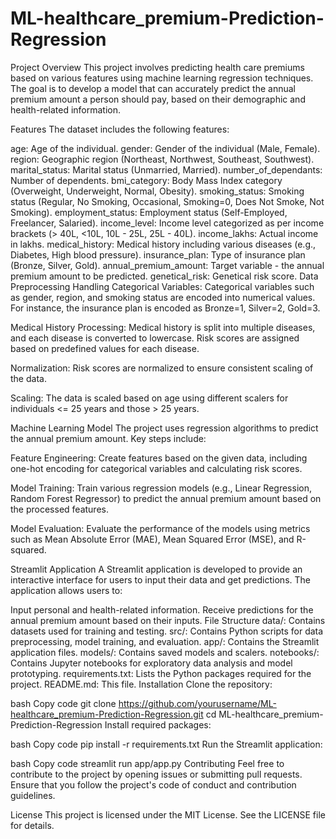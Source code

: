 # ML-healthcare_premium-Prediction-Regression
Project Overview
This project involves predicting health care premiums based on various features using machine learning regression techniques. The goal is to develop a model that can accurately predict the annual premium amount a person should pay, based on their demographic and health-related information.

Features
The dataset includes the following features:

age: Age of the individual.
gender: Gender of the individual (Male, Female).
region: Geographic region (Northeast, Northwest, Southeast, Southwest).
marital_status: Marital status (Unmarried, Married).
number_of_dependants: Number of dependents.
bmi_category: Body Mass Index category (Overweight, Underweight, Normal, Obesity).
smoking_status: Smoking status (Regular, No Smoking, Occasional, Smoking=0, Does Not Smoke, Not Smoking).
employment_status: Employment status (Self-Employed, Freelancer, Salaried).
income_level: Income level categorized as per income brackets (> 40L, <10L, 10L - 25L, 25L - 40L).
income_lakhs: Actual income in lakhs.
medical_history: Medical history including various diseases (e.g., Diabetes, High blood pressure).
insurance_plan: Type of insurance plan (Bronze, Silver, Gold).
annual_premium_amount: Target variable - the annual premium amount to be predicted.
genetical_risk: Genetical risk score.
Data Preprocessing
Handling Categorical Variables: Categorical variables such as gender, region, and smoking status are encoded into numerical values. For instance, the insurance plan is encoded as Bronze=1, Silver=2, Gold=3.

Medical History Processing: Medical history is split into multiple diseases, and each disease is converted to lowercase. Risk scores are assigned based on predefined values for each disease.

Normalization: Risk scores are normalized to ensure consistent scaling of the data.

Scaling: The data is scaled based on age using different scalers for individuals <= 25 years and those > 25 years.

Machine Learning Model
The project uses regression algorithms to predict the annual premium amount. Key steps include:

Feature Engineering: Create features based on the given data, including one-hot encoding for categorical variables and calculating risk scores.

Model Training: Train various regression models (e.g., Linear Regression, Random Forest Regressor) to predict the annual premium amount based on the processed features.

Model Evaluation: Evaluate the performance of the models using metrics such as Mean Absolute Error (MAE), Mean Squared Error (MSE), and R-squared.

Streamlit Application
A Streamlit application is developed to provide an interactive interface for users to input their data and get predictions. The application allows users to:

Input personal and health-related information.
Receive predictions for the annual premium amount based on their inputs.
File Structure
data/: Contains datasets used for training and testing.
src/: Contains Python scripts for data preprocessing, model training, and evaluation.
app/: Contains the Streamlit application files.
models/: Contains saved models and scalers.
notebooks/: Contains Jupyter notebooks for exploratory data analysis and model prototyping.
requirements.txt: Lists the Python packages required for the project.
README.md: This file.
Installation
Clone the repository:

bash
Copy code
git clone https://github.com/yourusername/ML-healthcare_premium-Prediction-Regression.git
cd ML-healthcare_premium-Prediction-Regression
Install required packages:

bash
Copy code
pip install -r requirements.txt
Run the Streamlit application:

bash
Copy code
streamlit run app/app.py
Contributing
Feel free to contribute to the project by opening issues or submitting pull requests. Ensure that you follow the project's code of conduct and contribution guidelines.

License
This project is licensed under the MIT License. See the LICENSE file for details.

